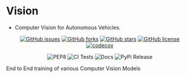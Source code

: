 # Vision

- Computer Vision for Autonomous Vehicles.

<div align="center">

[![GitHub issues](https://img.shields.io/github/issues/VAUV/vision)](https://github.com/VAUV/vision/issues)
[![GitHub forks](https://img.shields.io/github/forks/VAUV/vision)](https://github.com/VAUV/vision/network)
[![GitHub stars](https://img.shields.io/github/stars/VAUV/vision)](https://github.com/VAUV/vision/stargazers)
[![GitHub license](https://img.shields.io/github/license/VAUV/vision)](https://github.com/VAUV/vision)
[![codecov](https://codecov.io/gh/VAUV/vision/branch/master/graph/badge.svg?token=KM2TLB42R8)](undefined)

![PEP8](https://github.com/VAUV/vision/workflows/Check%20Code%20formatting/badge.svg)
![CI Tests](https://github.com/VAUV/vision/workflows/CI%20Tests/badge.svg)
![Docs](https://github.com/VAUV/vision/workflows/Deploy%20mkdocs/badge.svg)
![PyPi Release](https://github.com/VAUV/vision/workflows/PyPi%20Release/badge.svg)

</div>


End to End training of various Computer Vision Models
